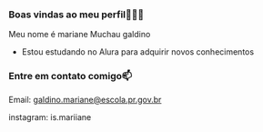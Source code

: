 ### Boas vindas ao meu perfil💙🤍👋

Meu nome é mariane Muchau galdino

- Estou estudando no Alura para adquirir novos conhecimentos

### Entre em contato comigo📫 

Email: galdino.mariane@escola.pr.gov.br

instagram: is.mariiane
